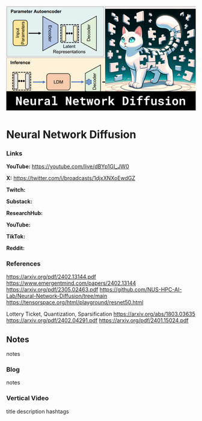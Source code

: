 ![thumbnail](thumbnail.png)

# Neural Network Diffusion

### Links

**YouTube:** https://youtube.com/live/dBYp1GI_JW0

**X:** https://twitter.com/i/broadcasts/1djxXNXoEwdGZ

**Twitch:**

**Substack:**

**ResearchHub:**

**YouTube:**

**TikTok:**

**Reddit:**

### References

https://arxiv.org/pdf/2402.13144.pdf
https://www.emergentmind.com/papers/2402.13144
https://arxiv.org/pdf/2305.02463.pdf
https://github.com/NUS-HPC-AI-Lab/Neural-Network-Diffusion/tree/main
https://tensorspace.org/html/playground/resnet50.html

Lottery Ticket, Quantization, Sparsification
https://arxiv.org/abs/1803.03635
https://arxiv.org/pdf/2402.04291.pdf
https://arxiv.org/pdf/2401.15024.pdf

## Notes

notes

### Blog

notes

### Vertical Video

title
description
hashtags
